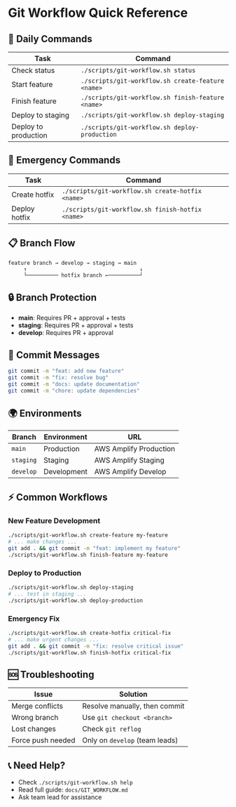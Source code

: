# Git Workflow Quick Reference

## 🚀 Daily Commands

| Task                 | Command                                           |
| -------------------- | ------------------------------------------------- |
| Check status         | `./scripts/git-workflow.sh status`                |
| Start feature        | `./scripts/git-workflow.sh create-feature <name>` |
| Finish feature       | `./scripts/git-workflow.sh finish-feature <name>` |
| Deploy to staging    | `./scripts/git-workflow.sh deploy-staging`        |
| Deploy to production | `./scripts/git-workflow.sh deploy-production`     |

## 🚨 Emergency Commands

| Task          | Command                                          |
| ------------- | ------------------------------------------------ |
| Create hotfix | `./scripts/git-workflow.sh create-hotfix <name>` |
| Deploy hotfix | `./scripts/git-workflow.sh finish-hotfix <name>` |

## 📋 Branch Flow

```
feature branch → develop → staging → main
     ↑                                    ↓
     └────────── hotfix branch ←──────────┘
```

## 🔒 Branch Protection

- **main**: Requires PR + approval + tests
- **staging**: Requires PR + approval + tests
- **develop**: Requires PR + approval

## 📝 Commit Messages

```bash
git commit -m "feat: add new feature"
git commit -m "fix: resolve bug"
git commit -m "docs: update documentation"
git commit -m "chore: update dependencies"
```

## 🌍 Environments

| Branch    | Environment | URL                    |
| --------- | ----------- | ---------------------- |
| `main`    | Production  | AWS Amplify Production |
| `staging` | Staging     | AWS Amplify Staging    |
| `develop` | Development | AWS Amplify Develop    |

## ⚡ Common Workflows

### New Feature Development

```bash
./scripts/git-workflow.sh create-feature my-feature
# ... make changes ...
git add . && git commit -m "feat: implement my feature"
./scripts/git-workflow.sh finish-feature my-feature
```

### Deploy to Production

```bash
./scripts/git-workflow.sh deploy-staging
# ... test in staging ...
./scripts/git-workflow.sh deploy-production
```

### Emergency Fix

```bash
./scripts/git-workflow.sh create-hotfix critical-fix
# ... make urgent changes ...
git add . && git commit -m "fix: resolve critical issue"
./scripts/git-workflow.sh finish-hotfix critical-fix
```

## 🆘 Troubleshooting

| Issue             | Solution                       |
| ----------------- | ------------------------------ |
| Merge conflicts   | Resolve manually, then commit  |
| Wrong branch      | Use `git checkout <branch>`    |
| Lost changes      | Check `git reflog`             |
| Force push needed | Only on `develop` (team leads) |

## 📞 Need Help?

- Check `./scripts/git-workflow.sh help`
- Read full guide: `docs/GIT_WORKFLOW.md`
- Ask team lead for assistance
